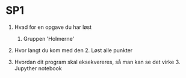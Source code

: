 # SP1

1. Hvad for en opgave du har løst
	1. Gruppen 'Holmerne'
	
2. Hvor langt du kom med den
	2. Løst alle punkter
	
3. Hvordan dit program skal eksekvereres, så man kan se det virke
	3. Jupyther notebook
